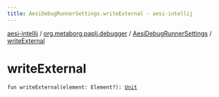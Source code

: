 ```yaml
---
title: AesiDebugRunnerSettings.writeExternal - aesi-intellij
---
```


[aesi-intellij](../../index.html) / [org.metaborg.paplj.debugger](../index.html) / [AesiDebugRunnerSettings](index.html) / [writeExternal](.)

# writeExternal

`fun writeExternal(element: Element?): `[`Unit`](https://kotlinlang.org/api/latest/jvm/stdlib/kotlin/-unit/index.html)